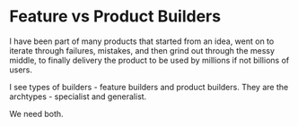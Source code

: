 # Feature vs Product Builders

I have been part of many products that started from an idea, went on to iterate through failures, mistakes, and then grind out through the messy middle, to finally delivery the product to be used by millions if not billions of users.

I see types of builders - feature builders and product builders. They are the archtypes - specialist and generalist.

We need both.
